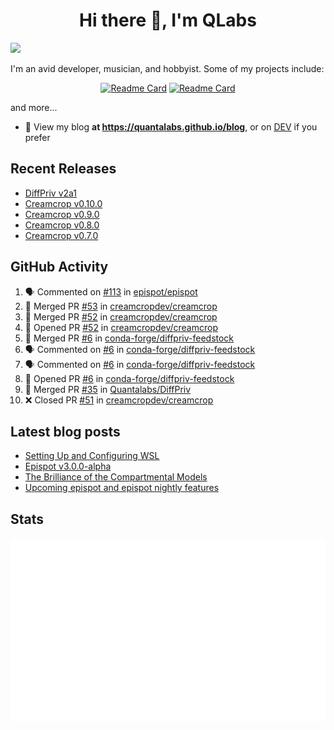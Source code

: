 <h1 align="center">Hi there 👋, I'm QLabs </h1>
<img src="https://i.ibb.co/mbr1j6p/Qlabs.png" width="1000px">

I'm an avid developer, musician, and hobbyist. Some of my projects include:
<p align='center'><a href="https://github.com/Quantalabs/EpiJS"><img src="https://github-readme-stats.vercel.app/api/pin/?username=epispot&amp;repo=EpiJS" alt="Readme Card"></a>
<a href="https://github.com/Quantalabs/NCOVDashboard"><img src="https://github-readme-stats.vercel.app/api/pin/?username=Quantalabs&amp;repo=NCOVDashboard" alt="Readme Card"></a></p>


and more...

- 📜 View my blog **at https://quantalabs.github.io/blog**, or on [DEV](https://dev.to/Quantalabs) if you prefer

## Recent Releases
- [DiffPriv v2a1](https://github.com/Quantalabs/DiffPriv/releases/tag/v2.0.0-alpha1)
- [Creamcrop v0.10.0](https://github.com/creamcropdev/creamcrop/releases/tag/v0.10.0)
- [Creamcrop v0.9.0](https://github.com/creamcropdev/creamcrop/releases/tag/v0.9.0)
- [Creamcrop v0.8.0](https://github.com/creamcropdev/creamcrop/releases/tag/v0.8.0)
- [Creamcrop v0.7.0](https://github.com/creamcropdev/creamcrop/releases/tag/v0.7.0)

## GitHub Activity
<!--START_SECTION:activity-->
1. 🗣 Commented on [#113](https://github.com/epispot/epispot/issues/113) in [epispot/epispot](https://github.com/epispot/epispot)
2. 🎉 Merged PR [#53](https://github.com/creamcropdev/creamcrop/pull/53) in [creamcropdev/creamcrop](https://github.com/creamcropdev/creamcrop)
3. 🎉 Merged PR [#52](https://github.com/creamcropdev/creamcrop/pull/52) in [creamcropdev/creamcrop](https://github.com/creamcropdev/creamcrop)
4. 💪 Opened PR [#52](https://github.com/creamcropdev/creamcrop/pull/52) in [creamcropdev/creamcrop](https://github.com/creamcropdev/creamcrop)
5. 🎉 Merged PR [#6](https://github.com/conda-forge/diffpriv-feedstock/pull/6) in [conda-forge/diffpriv-feedstock](https://github.com/conda-forge/diffpriv-feedstock)
6. 🗣 Commented on [#6](https://github.com/conda-forge/diffpriv-feedstock/issues/6) in [conda-forge/diffpriv-feedstock](https://github.com/conda-forge/diffpriv-feedstock)
7. 🗣 Commented on [#6](https://github.com/conda-forge/diffpriv-feedstock/issues/6) in [conda-forge/diffpriv-feedstock](https://github.com/conda-forge/diffpriv-feedstock)
8. 💪 Opened PR [#6](https://github.com/conda-forge/diffpriv-feedstock/pull/6) in [conda-forge/diffpriv-feedstock](https://github.com/conda-forge/diffpriv-feedstock)
9. 🎉 Merged PR [#35](https://github.com/Quantalabs/DiffPriv/pull/35) in [Quantalabs/DiffPriv](https://github.com/Quantalabs/DiffPriv)
10. ❌ Closed PR [#51](https://github.com/creamcropdev/creamcrop/pull/51) in [creamcropdev/creamcrop](https://github.com/creamcropdev/creamcrop)
<!--END_SECTION:activity-->

## Latest blog posts
<!-- BLOG-POST-LIST:START -->
- [Setting Up and Configuring WSL](https://dev.to/quantalabs/setting-up-and-configuring-wsl-392c)
- [Epispot v3.0.0-alpha](https://dev.to/epispot/epispot-v3-0-0-alpha-5heh)
- [The Brilliance of the Compartmental Models](https://dev.to/quantalabs/the-brilliance-of-the-compartmental-models-1j99)
- [Upcoming epispot and epispot nightly features](https://dev.to/epispot/upcoming-epispot-and-epispot-nightly-features-52ep)
<!-- BLOG-POST-LIST:END -->


## Stats
<p align="center"><img src="https://github.com/Quantalabs/github-stats/raw/master/generated/languages.svg" alt="Language Stats"><br>

